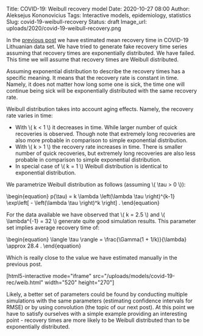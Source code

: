 Title: COVID-19: Weibull recovery model
Date: 2020-10-27 08:00
Author: Aleksejus Kononovicius
Tags: Interactive models, epidemiology, statistics
Slug: covid-19-weibull-recovery
Status: draft
Image_url: uploads/2020/covid-19-weibull-recovery.png

In the [previous post]({filename}/articles/2020/covid-19-recovery-rate.md) we
have estimated mean recovery time in COVID-19 Lithuanian data set. We have
tried to generate fake recovery time series assuming that recovery times are
exponentially distributed. We have failed. This time we will assume that
recovery times are Weibull distributed.<!--more-->

Assuming exponential distribution to describe the recovery times has a specific
meaning. It means that the recovery rate is constant in time. Namely, it does
not matter how long some one is sick, the time one will continue being sick
will be exponentially distributed with the same recovery rate.

Weibull distribution takes into account aging effects. Namely, the recovery
rate varies in time:

* With \\\( k < 1 \\\) it decreases in time. While larger number of quick
recoveries is observed. Though note that extremely long recoveries are also
more probable in comparison to simple exponential distribution.
* With \\\( k > 1 \\\) the recovery rate increases in time. There is smaller
number of quick recoveries, but extremely long recoveries are also less
probable in comparison to simple exponential distribution.
* In special case of \\\( k = 1 \\\) Weibull distribution is identical to
exponential distribution.

We parametrize Weibull distribution as follows (assuming \\\( \tau > 0 \\\)):

\begin{equation}
    p(\tau) = k \lambda \left(\lambda \tau \right)^{k-1}
        \exp\left[ - \left(\lambda \tau \right)^k \right] .
\end{equation}

For the data available we have observed that \\\( k = 2.5 \\\) and 
\\\( \lambda^{-1} = 32 \\\) generate quite good simulation results. This
parameter set implies average recovery time of:

\begin{equation}
    \langle \tau \rangle = \frac{\Gamma(1 + 1/k)}{\lambda} \approx 28.4 .
\end{equation}

Which is really close to the value we have estimated manually in the previous
post.

[html5-interactive mode="iframe"
src="/uploads/models/covid-19-rec/weib.html" width="520" height="270"]

Likely, a better set of parameters could be found by conducting multiple
simulations with the same parameters (estimating confidence intervals for
RMSE) or by using convolution (the topic of our next post). At this point we
have to satisfy ourselves with a simple example providing an interesting point -
recovery times are more likely to be Weibull distributed than to be
exponentially distributed.
